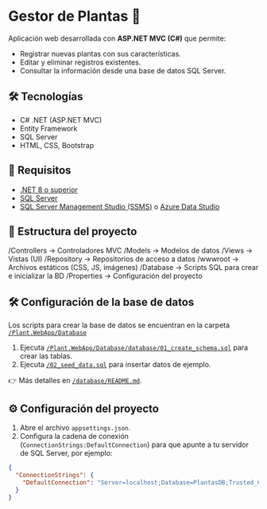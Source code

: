 # Gestor de Plantas 🌱

Aplicación web desarrollada con **ASP.NET MVC (C#)** que permite:
- Registrar nuevas plantas con sus características.
- Editar y eliminar registros existentes.
- Consultar la información desde una base de datos SQL Server.

## 🛠️ Tecnologías
- C# .NET (ASP.NET MVC)
- Entity Framework
- SQL Server
- HTML, CSS, Bootstrap

## 🚀 Requisitos
- [.NET 8 o superior](https://dotnet.microsoft.com/download)
- [SQL Server](https://www.microsoft.com/sql-server/sql-server-downloads)
- [SQL Server Management Studio (SSMS)](https://learn.microsoft.com/sql/ssms/download-sql-server-management-studio-ssms) o [Azure Data Studio](https://learn.microsoft.com/azure-data-studio/download-azure-data-studio)

## 📂 Estructura del proyecto
/Controllers → Controladores MVC
/Models → Modelos de datos
/Views → Vistas (UI)
/Repository → Repositorios de acceso a datos
/wwwroot → Archivos estáticos (CSS, JS, imágenes)
/Database → Scripts SQL para crear e inicializar la BD
/Properties → Configuración del proyecto


## 🛠️ Configuración de la base de datos
Los scripts para crear la base de datos se encuentran en la carpeta [`/Plant.WebApp/Database`](./Plant.WebApp/Database)

1. Ejecuta [`/Plant.WebApp/Database/database/01_create_schema.sql`](./Plant.WebApp/Database/database/01_create_schema.sql) para crear las tablas.
2. Ejecuta [`/02_seed_data.sql`](./database/02_seed_data.sql) para insertar datos de ejemplo.

👉 Más detalles en [`/database/README.md`](./database/README.md).

## ⚙️ Configuración del proyecto
1. Abre el archivo `appsettings.json`.
2. Configura la cadena de conexión (`ConnectionStrings:DefaultConnection`) para que apunte a tu servidor de SQL Server, por ejemplo:

```json
{
  "ConnectionStrings": {
    "DefaultConnection": "Server=localhost;Database=PlantasDB;Trusted_Connection=True;MultipleActiveResultSets=true"
  }
}

